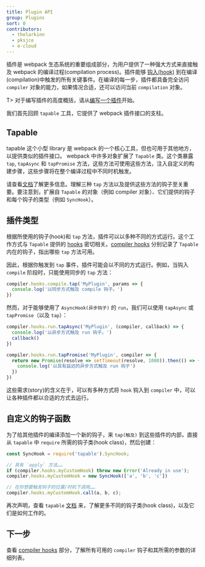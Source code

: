 ```yaml
---
title: Plugin API
group: Plugins
sort: 0
contributors:
  - thelarkinn
  - pksjce
  - e-cloud
---
```


插件是 webpack 生态系统的重要组成部分，为用户提供了一种强大方式来直接触及 webpack 的编译过程(compilation process)。插件能够 [钩入(hook)](/api/compiler-hooks/#hooks) 到在编译(compilation)中触发的所有关键事件。在编译的每一步，插件都具备完全访问 `compiler` 对象的能力，如果情况合适，还可以访问当前 `compilation` 对象。

T> 对于编写插件的高度概括，请从[编写一个插件](/contribute/writing-a-plugin)开始。

我们首先回顾 `tapable` 工具，它提供了 webpack 插件接口的支柱。


## Tapable

tapable 这个小型 library 是 webpack 的一个核心工具，但也可用于其他地方，以提供类似的插件接口。 webpack 中许多对象扩展了 `Tapable` 类。这个类暴露 `tap`, `tapAsync` 和 `tapPromise` 方法，这些方法可使用这些方法，注入自定义的构建步骤，这些步骤将在整个编译过程中不同时机触发。

请查看[文档](https://github.com/webpack/tapable)了解更多信息。理解三种 `tap` 方法以及提供这些方法的钩子至关重要。要注意到，扩展自 `Tapable` 的对象（例如 compiler 对象）、它们提供的钩子和每个钩子的类型（例如 `SyncHook`）。


## 插件类型

根据所使用的钩子(hook)和 `tap` 方法，插件可以以多种不同的方式运行。这个工作方式与 `Tapable` 提供的 [hooks](https://github.com/webpack/tapable#tapable) 密切相关。[compiler hooks](/api/compiler-hooks/#hooks) 分别记录了 `Tapable` 内在的钩子，指出哪些 `tap` 方法可用。

因此，根据你触发到 `tap` 事件，插件可能会以不同的方式运行。例如，当钩入 `compile` 阶段时，只能使用同步的 `tap` 方法：

``` js
compiler.hooks.compile.tap('MyPlugin', params => {
  console.log('以同步方式触及 compile 钩子。')
})
```

然而，对于能够使用了 `AsyncHook(异步钩子)` 的 `run`，我们可以使用 `tapAsync` 或 `tapPromise`（以及 `tap`）：

``` js
compiler.hooks.run.tapAsync('MyPlugin', (compiler, callback) => {
  console.log('以异步方式触及 run 钩子。')
  callback()
})

compiler.hooks.run.tapPromise('MyPlugin', compiler => {
  return new Promise(resolve => setTimeout(resolve, 1000)).then(() => {
    console.log('以具有延迟的异步方式触及 run 钩子')
  })
})
```

这些需求(story)的含义在于，可以有多种方式将 `hook` 钩入到 `compiler` 中，可以让各种插件都以合适的方式去运行。


## 自定义的钩子函数

为了给其他插件的编译添加一个新的钩子，来 `tap(触及)` 到这些插件的内部，直接从 `tapable` 中 `require` 所需的钩子类(hook class)，然后创建：

``` js
const SyncHook = require('tapable').SyncHook;

// 具有 `apply` 方法……
if (compiler.hooks.myCustomHook) throw new Error('Already in use');
compiler.hooks.myCustomHook = new SyncHook(['a', 'b', 'c'])

// 在你想要触发钩子的位置/时机下调用……
compiler.hooks.myCustomHook.call(a, b, c);
```

再次声明，查看 `tapable` [文档](/api/tapable/) 来，了解更多不同的钩子类(hook class)，以及它们是如何工作的。


## 下一步

查看 [compiler hooks](/api/compiler-hooks/) 部分，了解所有可用的 `compiler` 钩子和其所需的参数的详细列表。
